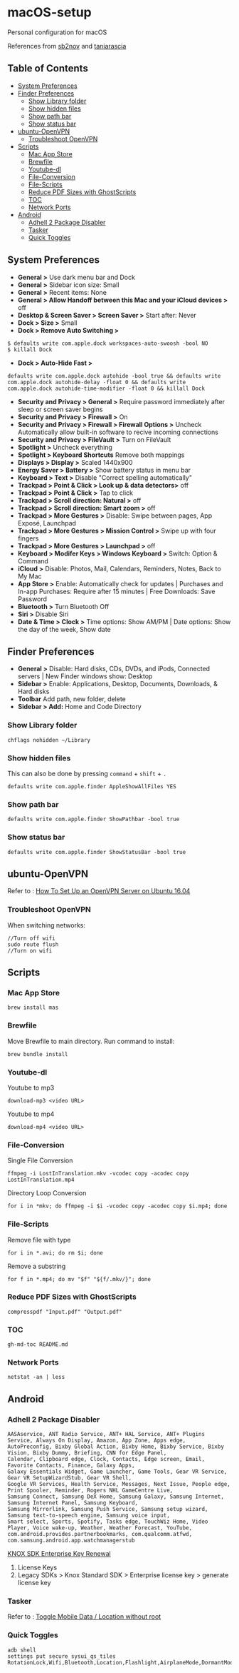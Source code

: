 # macOS-setup

Personal configuration for macOS

References from [sb2nov](http://sourabhbajaj.com/mac-setup/) and [taniarascia](https://www.taniarascia.com/setting-up-a-brand-new-mac-for-development/)

## Table of Contents

  * [System Preferences](#system-preferences)
  * [Finder Preferences](#finder-preferences)
    * [Show Library folder](#show-library-folder)
    * [Show hidden files](#show-hidden-files)
    * [Show path bar](#show-path-bar)
    * [Show status bar](#show-status-bar)
  * [ubuntu\-OpenVPN](#ubuntu-openvpn)
    * [Troubleshoot OpenVPN](#troubleshoot-openvpn)
  * [Scripts](#scripts)
    * [Mac App Store](#mac-app-store)
    * [Brewfile](#brewfile)
    * [Youtube\-dl](#youtube-dl)
    * [File\-Conversion](#file-conversion)
    * [File\-Scripts](#file-scripts)
    * [Reduce PDF Sizes with GhostScripts](#reduce-pdf-sizes-with-ghostscripts)
    * [TOC](#toc)
    * [Network Ports](#network-ports)
  * [Android](#android)
    * [Adhell 2 Package Disabler](#adhell-2-package-disabler)
    * [Tasker](#tasker)
    * [Quick Toggles](#quick-toggles)

## System Preferences

- **General >** Use dark menu bar and Dock
- **General >** Sidebar icon size: Small
- **General >** Recent items: None
- **General > Allow Handoff between this Mac and your iCloud devices >** off
- **Desktop & Screen Saver > Screen Saver >** Start after: Never
- **Dock > Size >** Small
- **Dock > Remove Auto Switching >**

```
$ defaults write com.apple.dock workspaces-auto-swoosh -bool NO
$ killall Dock
```
- **Dock > Auto-Hide Fast >**


```
defaults write com.apple.dock autohide -bool true && defaults write com.apple.dock autohide-delay -float 0 && defaults write com.apple.dock autohide-time-modifier -float 0 && killall Dock
```

- **Security and Privacy > General >** Require password immediately after sleep or screen saver begins
- **Security and Privacy > Firewall >** On
- **Security and Privacy > Firewall > Firewall Options >** Uncheck Automatically allow built-in software to recive incoming connections
- **Security and Privacy > FileVault >** Turn on FileVault
- **Spotlight >** Uncheck everything
- **Spotlight > Keyboard Shortcuts** Remove both mappings
- **Displays > Display >** Scaled 1440x900
- **Energy Saver > Battery >** Show battery status in menu bar
- **Keyboard > Text >** Disable "Correct spelling automatically"
- **Trackpad > Point & Click > Look up & data detectors>** off
- **Trackpad > Point & Click >** Tap to click
- **Trackpad > Scroll direction: Natural >** off
- **Trackpad > Scroll direction: Smart zoom >** off
- **Trackpad > More Gestures >** Disable: Swipe between pages, App Exposé, Launchpad
- **Trackpad > More Gestures > Mission Control >** Swipe up with four fingers
- **Trackpad > More Gestures > Launchpad >** off
- **Keyboard > Modifer Keys > Windows Keyboard >** Switch: Option & Command 
- **iCloud >** Disable: Photos, Mail, Calendars, Reminders, Notes, Back to My Mac
- **App Store >** Enable: Automatically check for updates | Purchases and In-app Purchases: Require after 15 minutes | Free Downloads: Save Password
- **Bluetooth >** Turn Bluetooth Off
- **Siri >** Disable Siri
- **Date & Time > Clock >** Time options: Show AM/PM | Date options: Show the day of the week, Show date

## Finder Preferences

- **General >** Disable: Hard disks, CDs, DVDs, and iPods, Connected servers | New Finder windows show: Desktop 
- **Sidebar >** Enable: Applications, Desktop, Documents, Downloads, & Hard disks
- **Toolbar** Add path, new folder, delete
- **Sidebar > Add:** Home and Code Directory

### Show Library folder

```shell
chflags nohidden ~/Library
```

### Show hidden files

This can also be done by pressing `command` + `shift` + `.`

```shell
defaults write com.apple.finder AppleShowAllFiles YES
```

### Show path bar

```shell
defaults write com.apple.finder ShowPathbar -bool true
```

### Show status bar

```shell
defaults write com.apple.finder ShowStatusBar -bool true
```

## ubuntu-OpenVPN

Refer to : [How To Set Up an OpenVPN Server on Ubuntu 16.04](https://www.digitalocean.com/community/tutorials/how-to-set-up-an-openvpn-server-on-ubuntu-16-04)

### Troubleshoot OpenVPN

When switching networks:
```
//Turn off wifi
sudo route flush
//Turn on wifi
```

## Scripts

### Mac App Store

```shell
brew install mas
```

### Brewfile
Move Brewfile to main directory. Run command to install: 

```shell
brew bundle install

```

### Youtube-dl

Youtube to mp3

```
download-mp3 <video URL>
```

Youtube to mp4

```
download-mp4 <video URL>
```

### File-Conversion

Single File Conversion

```
ffmpeg -i LostInTranslation.mkv -vcodec copy -acodec copy LostInTranslation.mp4
```

Directory Loop Conversion 

```
for i in *mkv; do ffmpeg -i $i -vcodec copy -acodec copy $i.mp4; done
```

### File-Scripts

Remove file with type
```
for i in *.avi; do rm $i; done
```

Remove a substring
```
for f in *.mp4; do mv "$f" "${f/.mkv/}"; done
```

### Reduce PDF Sizes with GhostScripts

```
compresspdf "Input.pdf" "Output.pdf"
```

### TOC

```
gh-md-toc README.md
```

### Network Ports

```
netstat -an | less
```

## Android

### Adhell 2 Package Disabler

```
AASAservice, ANT Radio Service, ANT+ HAL Service, ANT+ Plugins Service, Always On Display, Amazon, App Zone, Apps edge,
AutoPreconfig, Bixby Global Action, Bixby Home, Bixby Service, Bixby Vision, Bixby Dummy, Briefing, CNN for Edge Panel,
Calendar, Clipboard edge, Clock, Contacts, Edge screen, Email, Favorite Contacts, Finance, Galaxy Apps, 
Galaxy Essentials Widget, Game Launcher, Game Tools, Gear VR Service, Gear VR SetupWizardStub, Gear VR Shell, 
Google VR Services, Health Service, Messages, Next Issue, People edge, Print Spooler, Reminder, Rogers NHL GameCentre Live,
Samsung Connect, Samsung DeX Home, Samsung Galaxy, Samsung Internet, Samsung Internet Panel, Samsung Keyboard, 
Samsung Mirrorlink, Samsung Push Service, Samsung setup wizard, Samsung text-to-speech engine, Samsung voice input, 
Smart select, Sports, Spotify, Tasks edge, TouchWiz Home, Video Player, Voice wake-up, Weather, Weather Forecast, YouTube,
com.android.provides.partnerbookmarks, com.qualcomm.atfwd, com.samsung.android.app.watchmanagerstub
```
[KNOX SDK Enterprise Key Renewal](https://seap.samsung.com/license-keys)
1. License Keys
2. Legacy SDKs > Knox Standard SDK > Enterprise license key > generate license key

### Tasker

Refer to : [Toggle Mobile Data / Location without root](https://www.reddit.com/r/tasker/comments/4zsi0e/project_share_toggle_settings_eg_location_mobile/?st=IZ3F16S4&sh=d7061415)

### Quick Toggles 

```
adb shell
settings put secure sysui_qs_tiles RotationLock,Wifi,Bluetooth,Location,Flashlight,AirplaneMode,DormantMode,work,MobileData,Hotspot
``` 
